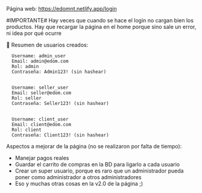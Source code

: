 Página web:
https://edomnt.netlify.app/login

#IMPORTANTE#
Hay veces que cuando se hace el login no cargan bien los productos. Hay que recargar la página en el home porque sino sale un error, ni idea por qué ocurre

📝 Resumen de usuarios creados:

      Username: admin_user
      Email: admin@edom.com
      Rol: admin
      Contraseña: Admin123! (sin hashear)


      Username: seller_user
      Email: seller@edom.com
      Rol: seller
      Contraseña: Seller123! (sin hashear)


      Username: client_user
      Email: client@edom.com
      Rol: client
      Contraseña: Client123! (sin hashear)

Aspectos a mejorar de la página (no se realizaron por falta de tiempo):
- Manejar pagos reales
- Guardar el carrito de compras en la BD para ligarlo a cada usuario
- Crear un super usuario, porque es raro que un administrador pueda poner como administrador a otros administradores
- Eso y muchas otras cosas en la v2.0 de la página ;)
